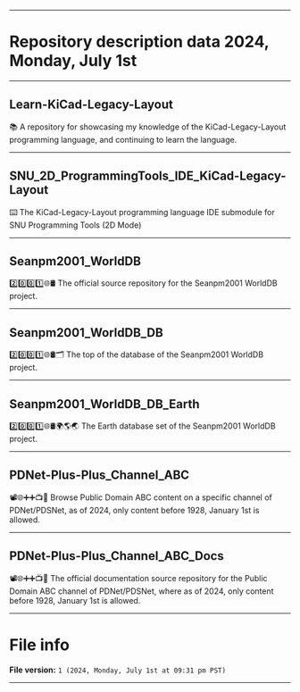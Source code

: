 
***

# Repository description data 2024, Monday, July 1st

---

## Learn-KiCad-Legacy-Layout

📚️ A repository for showcasing my knowledge of the KiCad-Legacy-Layout programming language, and continuing to learn the language. 

---

## SNU_2D_ProgrammingTools_IDE_KiCad-Legacy-Layout

⌨️ The KiCad-Legacy-Layout programming language IDE submodule for SNU Programming Tools (2D Mode)

---

## Seanpm2001_WorldDB

2️⃣️0️⃣️0️⃣️1️⃣️🌐️🛢️ The official source repository for the Seanpm2001 WorldDB project.

---

## Seanpm2001_WorldDB_DB

2️⃣️0️⃣️0️⃣️1️⃣️🌐️🛢️🗂️ The top of the database of the Seanpm2001 WorldDB project.

---

## Seanpm2001_WorldDB_DB_Earth

2️⃣️0️⃣️0️⃣️1️⃣️🌐️🛢️🌍️🌎️🌏️ The Earth database set of the Seanpm2001 WorldDB project.

---

## PDNet-Plus-Plus_Channel_ABC

📽️🌐️➕️➕️📺️💾️ Browse Public Domain ABC content on a specific channel of PDNet/PDSNet, as of 2024, only content before 1928, January 1st is allowed. 

---

## PDNet-Plus-Plus_Channel_ABC_Docs

📽️🌐️➕️➕️📺️📖️ The official documentation source repository for the Public Domain ABC channel of PDNet/PDSNet, where as of 2024, only content before 1928, January 1st is allowed. 

***

# File info

**File version:** `1 (2024, Monday, July 1st at 09:31 pm PST)`

***

